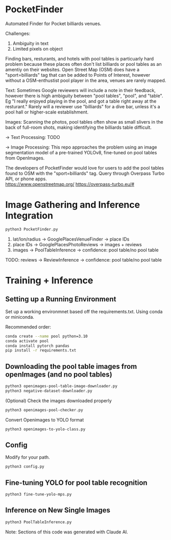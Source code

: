 # PocketFinder
Automated Finder for Pocket billiards venues. 

Challenges: 
1. Ambiguity in text
2. Limited pixels on object

Finding bars, resturants, and hotels with pool tables is particuarly hard problem because these places often don't list billiards or pool tables as an amentiy on their websites. Open Street Map (OSM) does have a "sport=billiards" tag that can be added to Points of Interest, however without a OSM-enthustist pool player in the area, venues are rarely mapped.  

Text: Sometimes Google reviewers will include a note in their feedback, however there is high ambiguity between "pool tables", "pool", and "table". Eg "I really enjoyed playing in the pool, and got a table right away at the resturant." Rarely will a reviewer use "billiards" for a dive bar, unless it's a pool hall or higher-scale establishment.  

Images: Scanning the photos, pool tables often show as small slivers in the back of full-room shots, making identifying the billiards table difficult. 

-> Text Processing: TODO

-> Image Processing: This repo approaches the problem using an image segmentation model of a pre-trained YOLOv8, fine-tuned on pool tables from OpenImages.  

The developers of PocketFinder would love for users to add the pool tables found to OSM with the "sport=billiards" tag. Query through Overpass Turbo API, or phone apps.  
https://www.openstreetmap.org/
https://overpass-turbo.eu/#

# Image Gathering and Inference Integration

```bash
python3 PocketFinder.py 
```

1. lat/lon/radius -> GooglePlacesVenueFinder -> place IDs
1. place IDs -> GooglePlacesPhotoReviews -> images + reviews
1. images -> PoolTableInference -> confidence: pool table/no pool table

TODO: reviews -> ReviewInference -> confidence: pool table/no pool table

# Training + Inference
## Setting up a Running Environment
Set up a working environmnet based off the requirements.txt. Using conda or miniconda. 

Recommended order: 
```bash
conda create --name pool python=3.10
conda activate pool
conda install pytorch pandas
pip install -r requirements.txt
```

## Downloading the pool table images from openImages (and no pool tables)

```bash
python3 openimages-pool-table-image-downloader.py 
python3 negative-dataset-downloader.py 
```

(Optional) Check the images downloaded properly 

```bash 
python3 openimages-pool-checker.py 
```

Convert Openimages to YOLO format 

```bash
python3 openimages-to-yolo-class.py
```

## Config 
Modify for your path. 

```bash
python3 config.py
```

## Fine-tuning YOLO for pool table recognition

```bash
python3 fine-tune-yolo-mps.py
```

## Inference on New Single Images  

```bash
python3 PoolTableInference.py
```



Note: Sections of this code was generated with Claude AI. 
